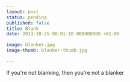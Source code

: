 ```yaml
---
layout: post
status: pending
published: false
title: Blank
date: 2013-10-25 08:01:10.000000000 +01:00

image: blanker.jpg
image-thumb: blanker-thumb.jpg

---
```

If you're not blanking, then you're not a blanker
